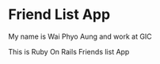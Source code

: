 # Friend List App

My name is Wai Phyo Aung and work at GIC

This is Ruby On Rails Friends list App
